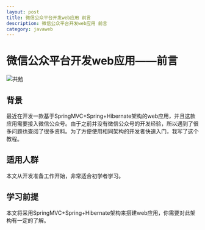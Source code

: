 ```yaml
---
layout: post
title: 微信公众平台开发web应用 前言
description: 微信公众平台开发web应用 前言
category: javaweb
---
```


# 微信公众平台开发web应用——前言

![共勉](http://attackme.cn/picture/2017-3-27_6.jpg)

## 背景
最近在开发一款基于SpringMVC+Spring+Hibernate架构的web应用，并且这款应用需要接入微信公众号。由于之前并没有微信公众号的开发经验，所以遇到了很多问题也查阅了很多资料。为了方便使用相同架构的开发者快速入门，我写了这个教程。

## 适用人群
本文从开发准备工作开始，非常适合初学者学习。

## 学习前提
本文将采用SpringMVC+Spring+Hibernate架构来搭建web应用，你需要对此架构有一定的了解。